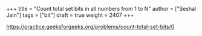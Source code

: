+++
title = "Count total set bits in all numbers from 1 to N"
author = ["Seshal Jain"]
tags = ["bit"]
draft = true
weight = 2407
+++

<https://practice.geeksforgeeks.org/problems/count-total-set-bits/0>
